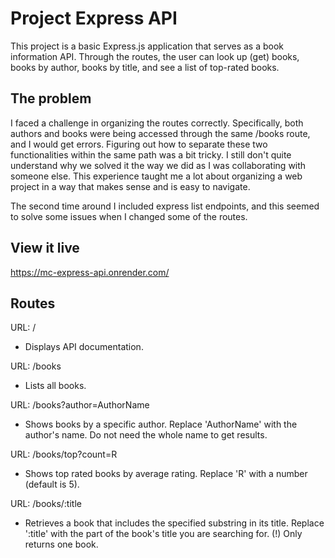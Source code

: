 # Project Express API

This project is a basic Express.js application that serves as a book information API. Through the routes, the user can look up (get) books, books by author, books by title, and see a list of top-rated books. 

## The problem

I faced a  challenge in organizing the routes correctly. Specifically, both authors and books were being accessed through the same /books route, and I would get errors. Figuring out how to separate these two functionalities within the same path was a bit tricky. I still don't quite understand why we solved it the way we did as I was collaborating with someone else. This experience taught me a lot about organizing a web project in a way that makes sense and is easy to navigate.

The second time around I included express list endpoints, and this seemed to solve some issues when I changed some of the routes. 

## View it live

https://mc-express-api.onrender.com/

## Routes

URL: /
- Displays API documentation.

URL: /books
- Lists all books.

URL: /books?author=AuthorName
- Shows books by a specific author. Replace 'AuthorName' with the author's name. Do not need the whole name to get results.

URL: /books/top?count=R
- Shows top rated books by average rating. Replace 'R' with a number (default is 5).

URL: /books/:title
- Retrieves a book that includes the specified substring in its title. Replace ':title' with the part of the book's title you are searching for. (!) Only returns one book.